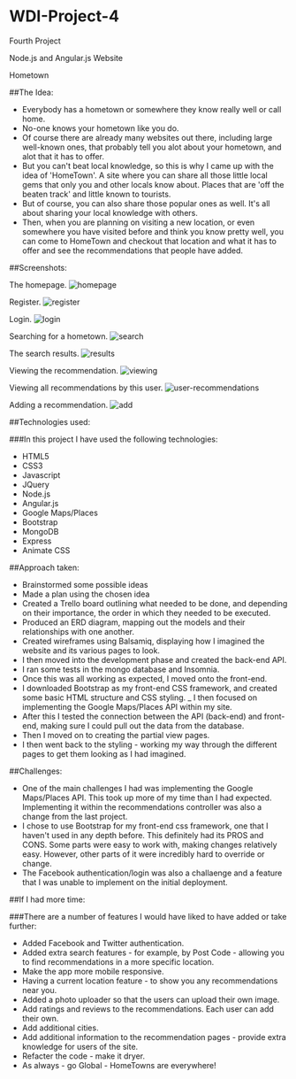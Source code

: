 # WDI-Project-4

Fourth Project

Node.js and Angular.js Website

Hometown


##The Idea:

- Everybody has a hometown or somewhere they know really well or call home.
- No-one knows your hometown like you do. 
- Of course there are already many websites out there, including large well-known ones, that probably tell you alot about your hometown, and alot that it has to offer.
- But you can't beat local knowledge, so this is why I came up with the idea of 'HomeTown'. A site where you can share all those little local gems that only you and other locals know about. Places that are 'off the beaten track' and little known to tourists.
- But of course, you can also share those popular ones as well. It's all about sharing your local knowledge with others.
- Then, when you are planning on visiting a new location, or even somewhere you have visited before and think you know pretty well, you can come to HomeTown and checkout that location and what it has to offer and see the recommendations that people have added.

##Screenshots:

The homepage.
![homepage](./images/image1.png)

Register.
![register](./images/image2.png)

Login.
![login](./images/image3.png)

Searching for a hometown.
![search](./images/image4.png)

The search results.
![results](./images/image5.png)

Viewing the recommendation.
![viewing](./images/image6.png)

Viewing all recommendations by this user.
![user-recommendations](./images/image7.png)

Adding a recommendation.
![add](./images/image8.png)

##Technologies used:

###In this project I have used the following technologies:

- HTML5
- CSS3
- Javascript
- JQuery
- Node.js
- Angular.js
- Google Maps/Places
- Bootstrap
- MongoDB
- Express
- Animate CSS


##Approach taken:

- Brainstormed some possible ideas
- Made a plan using the chosen idea
- Created a Trello board outlining what needed to be done, and depending on their importance, the order in which they needed to be executed.
- Produced an ERD diagram, mapping out the models and their relationships with one another.
- Created wireframes using Balsamiq, displaying how I imagined the website and its various pages to look.
- I then moved into the development phase and created the back-end API.
- I ran some tests in the mongo database and Insomnia.
- Once this was all working as expected, I moved onto the front-end.
- I downloaded Bootstrap as my front-end CSS framework, and created some basic HTML structure and CSS styling.
_ I then focused on implementing the Google Maps/Places API within my site.
- After this I tested the connection between the API (back-end) and front-end, making sure I could pull out the data from the database.
- Then I moved on to creating the partial view pages.
- I then went back to the styling - working my way through the different pages to get them looking as I had imagined.


##Challenges:

- One of the main challenges I had was implementing the Google Maps/Places API. This took up more of my time than I had expected. Implementing it within the recommendations controller was also a change from the last project.
- I chose to use Bootstrap for my front-end css framework, one that I haven't used in any depth before. This definitely had its PROS and CONS. Some parts were easy to work with, making changes relatively easy. However, other parts of it were incredibly hard to override or change.
- The Facebook authentication/login was also a challaenge and a feature that I was unable to implement on the initial deployment.


##If I had more time:

###There are a number of features I would have liked to have added or take further:

- Added Facebook and Twitter authentication.
- Added extra search features - for example, by Post Code - allowing you to find recommendations in a more specific location.
- Make the app more mobile responsive.
- Having a current location feature - to show you any recommendations near you.
- Added a photo uploader so that the users can upload their own image.
- Add ratings and reviews to the recommendations. Each user can add their own.
- Add additional cities.
- Add additional information to the recommendation pages - provide extra knowledge for users of the site.
- Refacter the code - make it dryer.
- As always - go Global - HomeTowns are everywhere!
